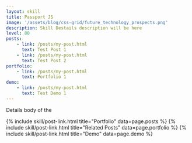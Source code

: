 ```yaml
---
layout: skill
title: Passport JS
image: '/assets/blog/css-grid/future_technology_prospects.png'
description: Skill Destails description will be here 
level: 80
posts: 
    - link: /posts/my-post.html 
      text: Test Post 1
    - link: /posts/my-post.html 
      text: Test Post 2
portfolio: 
    - link: /posts/my-post.html 
      text: Portfolio 1
demo: 
    - link: /posts/my-post.html 
      text: Test Demo 1
---
```


Details body of the 

<div class="mt-5">
    {% include skill/post-link.html title="Portfolio" data=page.posts %}
    {% include skill/post-link.html title="Related Posts" data=page.portfolio %}
    {% include skill/post-link.html title="Demo" data=page.demo %}
</div>